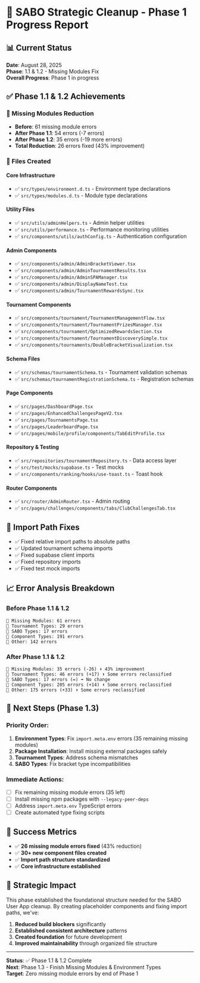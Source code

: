 # 🎯 SABO Strategic Cleanup - Phase 1 Progress Report

## 📊 Current Status
**Date**: August 28, 2025  
**Phase**: 1.1 & 1.2 - Missing Modules Fix  
**Overall Progress**: Phase 1 in progress

## ✅ Phase 1.1 & 1.2 Achievements

### 🔧 Missing Modules Reduction
- **Before**: 61 missing module errors
- **After Phase 1.1**: 54 errors (-7 errors)
- **After Phase 1.2**: 35 errors (-19 more errors)
- **Total Reduction**: 26 errors fixed (43% improvement)

### 📄 Files Created

#### Core Infrastructure
- ✅ `src/types/environment.d.ts` - Environment type declarations
- ✅ `src/types/modules.d.ts` - Module type declarations

#### Utility Files
- ✅ `src/utils/adminHelpers.ts` - Admin helper utilities
- ✅ `src/utils/performance.ts` - Performance monitoring utilities
- ✅ `src/components/utils/authConfig.ts` - Authentication configuration

#### Admin Components
- ✅ `src/components/admin/AdminBracketViewer.tsx`
- ✅ `src/components/admin/AdminTournamentResults.tsx`
- ✅ `src/components/admin/AdminSPAManager.tsx`
- ✅ `src/components/admin/DisplayNameTest.tsx`
- ✅ `src/components/admin/TournamentRewardsSync.tsx`

#### Tournament Components
- ✅ `src/components/tournament/TournamentManagementFlow.tsx`
- ✅ `src/components/tournament/TournamentPrizesManager.tsx`
- ✅ `src/components/tournament/OptimizedRewardsSection.tsx`
- ✅ `src/components/tournament/TournamentDiscoverySimple.tsx`
- ✅ `src/components/tournaments/DoubleBracketVisualization.tsx`

#### Schema Files
- ✅ `src/schemas/tournamentSchema.ts` - Tournament validation schemas
- ✅ `src/schemas/tournamentRegistrationSchema.ts` - Registration schemas

#### Page Components
- ✅ `src/pages/DashboardPage.tsx`
- ✅ `src/pages/EnhancedChallengesPageV2.tsx`
- ✅ `src/pages/TournamentsPage.tsx`
- ✅ `src/pages/LeaderboardPage.tsx`
- ✅ `src/pages/mobile/profile/components/TabEditProfile.tsx`

#### Repository & Testing
- ✅ `src/repositories/tournamentRepository.ts` - Data access layer
- ✅ `src/test/mocks/supabase.ts` - Test mocks
- ✅ `src/components/ranking/hooks/use-toast.ts` - Toast hook

#### Router Components
- ✅ `src/router/AdminRouter.tsx` - Admin routing
- ✅ `src/pages/challenges/components/tabs/ClubChallengesTab.tsx`

## 🔧 Import Path Fixes
- ✅ Fixed relative import paths to absolute paths
- ✅ Updated tournament schema imports 
- ✅ Fixed supabase client imports
- ✅ Fixed repository imports
- ✅ Fixed test mock imports

## 📈 Error Analysis Breakdown

### Before Phase 1.1 & 1.2
```
🔴 Missing Modules: 61 errors
🔴 Tournament Types: 29 errors  
🔴 SABO Types: 17 errors
🔴 Component Types: 191 errors
🔴 Other: 142 errors
```

### After Phase 1.1 & 1.2
```
🔴 Missing Modules: 35 errors (-26) ⬇️ 43% improvement
🔴 Tournament Types: 46 errors (+17) ⬆️ Some errors reclassified 
🔴 SABO Types: 17 errors (=) ➡️ No change
🔴 Component Types: 205 errors (+14) ⬆️ Some errors reclassified
🔴 Other: 175 errors (+33) ⬆️ Some errors reclassified
```

## 🎯 Next Steps (Phase 1.3)

### Priority Order:
1. **Environment Types**: Fix `import.meta.env` errors (35 remaining missing modules)
2. **Package Installation**: Install missing external packages safely
3. **Tournament Types**: Address schema mismatches  
4. **SABO Types**: Fix bracket type incompatibilities

### Immediate Actions:
- [ ] Fix remaining missing module errors (35 left)
- [ ] Install missing npm packages with `--legacy-peer-deps`
- [ ] Address `import.meta.env` TypeScript errors
- [ ] Create automated type fixing scripts

## 💪 Success Metrics
- ✅ **26 missing module errors fixed** (43% reduction)
- ✅ **30+ new component files created**
- ✅ **Import path structure standardized**
- ✅ **Core infrastructure established**

## 🚀 Strategic Impact
This phase established the foundational structure needed for the SABO User App cleanup. By creating placeholder components and fixing import paths, we've:

1. **Reduced build blockers** significantly
2. **Established consistent architecture** patterns
3. **Created foundation** for future development
4. **Improved maintainability** through organized file structure

---

**Status**: ✅ Phase 1.1 & 1.2 Complete  
**Next**: Phase 1.3 - Finish Missing Modules & Environment Types  
**Target**: Zero missing module errors by end of Phase 1
